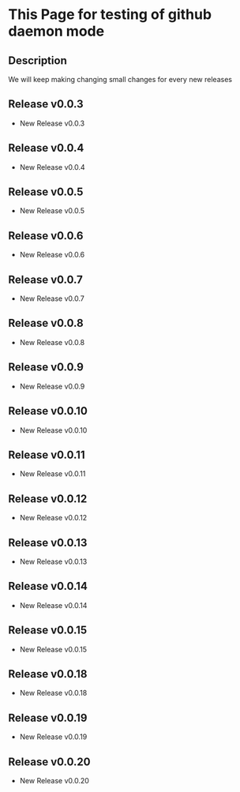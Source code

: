 # This Page for testing of github daemon mode

## Description

We will keep making changing small changes for every new releases

## Release v0.0.3

- New Release v0.0.3

## Release v0.0.4

- New Release v0.0.4

## Release v0.0.5

- New Release v0.0.5

## Release v0.0.6

- New Release v0.0.6

## Release v0.0.7

- New Release v0.0.7

## Release v0.0.8

- New Release v0.0.8

## Release v0.0.9

- New Release v0.0.9

## Release v0.0.10

- New Release v0.0.10

## Release v0.0.11

- New Release v0.0.11

## Release v0.0.12

- New Release v0.0.12

## Release v0.0.13

- New Release v0.0.13

## Release v0.0.14

- New Release v0.0.14

## Release v0.0.15

- New Release v0.0.15

## Release v0.0.18

- New Release v0.0.18

## Release v0.0.19

- New Release v0.0.19

## Release v0.0.20

- New Release v0.0.20
